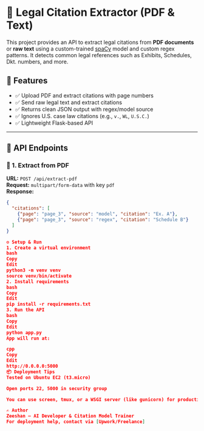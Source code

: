 # 🧾 Legal Citation Extractor (PDF & Text)

This project provides an API to extract legal citations from **PDF documents** or **raw text** using a custom-trained [spaCy](https://spacy.io) model and custom regex patterns. It detects common legal references such as Exhibits, Schedules, Dkt. numbers, and more.

## 🔧 Features

- ✅ Upload PDF and extract citations with page numbers  
- ✅ Send raw legal text and extract citations  
- ✅ Returns clean JSON output with regex/model source  
- ✅ Ignores U.S. case law citations (e.g., `v.`, `WL`, `U.S.C.`)  
- ✅ Lightweight Flask-based API

---

## 🚀 API Endpoints

### 🔹 1. Extract from PDF

**URL:** `POST /api/extract-pdf`  
**Request:** `multipart/form-data` with key `pdf`  
**Response:**
```json
{
  "citations": [
    {"page": "page_3", "source": "model", "citation": "Ex. A"},
    {"page": "page_3", "source": "regex", "citation": "Schedule B"}
  ]
}

⚙️ Setup & Run
1. Create a virtual environment
bash
Copy
Edit
python3 -m venv venv
source venv/bin/activate
2. Install requirements
bash
Copy
Edit
pip install -r requirements.txt
3. Run the API
bash
Copy
Edit
python app.py
App will run at:

cpp
Copy
Edit
http://0.0.0.0:5000
📦 Deployment Tips
Tested on Ubuntu EC2 (t3.micro)

Open ports 22, 5000 in security group

You can use screen, tmux, or a WSGI server (like gunicorn) for production

✍️ Author
Zeeshan – AI Developer & Citation Model Trainer
For deployment help, contact via [Upwork/Freelance]
